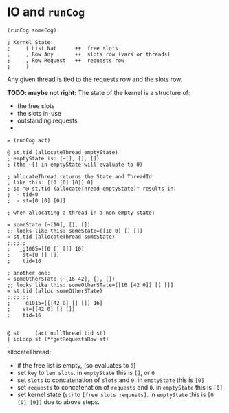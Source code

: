 
# IO and `runCog`

```sire
(runCog someCog)
```

```sire
; Kernel State:
;     ( List Nat      ++  free slots
;     , Row Any       ++  slots row (vars or threads)
;     , Row Request   ++  requests row
;     )
```

Any given thread is tied to the requests row and the slots row.

**TODO: maybe not right:**
The state of the kernel is a structure of:
- the free slots
- the slots in-use
- outstanding requests
-

```sire
= (runCog act)

@ st,tid (allocateThread emptyState)
; emptyState is: (~[], [], [])
; (the ~[] in emptyState will evaluate to 0)

; allocateThread returns the State and ThreadId
; like this: [[0 [0] [0]] 0]
; so "@ st,tid (allocateThread emptyState)" results in:
;  - tid=0
;  - st=[0 [0] [0]]

; when allocating a thread in a non-empty state:

= someState (~[10], [], [])
;; looks like this: someState=[[10 0] [] []]
= st,tid (allocateThread someState)
;;;;;;
;   _g1005=[[0 [] []] 10]
;    st=[0 [] []]
;    tid=10

; another one:
= someOtherSTate (~[16 42], [], [])
;; looks like this: someOtherSTate=[[16 [42 0]] [] []]
= st,tid (alloc someOtherSTate)
;;;;;;;
;    _g1015=[[[42 0] [] []] 16]
;    st=[[42 0] [] []]
;    tid=16


@ st     (act nullThread tid st)
| ioLoop st (**getRequestsRow st)
```

allocateThread:

- if the free list is empty, (so evaluates to `0`)
- set `key` to `len slots`. in `emptyState` this is `[]`, or `0`
- set `slots` to concatenation of `slots` and `0`. in `emptyState` this is `[0]`
- set `requests` to concatenation of `requests` and `0`. in `emptyState` this is `[0]`
- set kernel state (`st`) to `[free slots requests]`. in `emptyState` this is
`[0 [0] [0]]` due to above steps.

